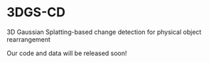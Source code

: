 # 3DGS-CD
3D Gaussian Splatting-based change detection for physical object rearrangement




Our code and data will be released soon!
